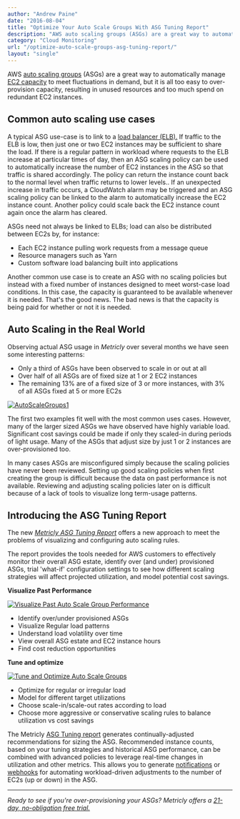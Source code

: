 ```yaml
---
author: "Andrew Paine"
date: "2016-08-04"
title: "Optimize Your Auto Scale Groups With ASG Tuning Report"
description: "AWS auto scaling groups (ASGs) are a great way to automatically manage EC2 capacity to meet fluctuations in demand, but it is all too easy to over-provision capacity."
category: "Cloud Monitoring"
url: "/optimize-auto-scale-groups-asg-tuning-report/"
layout: "single"
---
```



AWS [auto scaling groups](https://docs.metricly.com/integrations/aws-integration/#auto-scaling-groups) (ASGs) are a great way to automatically manage [EC2 capacity](https://docs.metricly.com/integrations/aws-integration/#ec2) to meet fluctuations in demand, but it is all too easy to over-provision capacity, resulting in unused resources and too much spend on redundant EC2 instances.

Common auto scaling use cases
-----------------------------

A typical ASG use-case is to link to a [load balancer (ELB).](https://docs.metricly.com/integrations/aws-integration/#elb) If traffic to the ELB is low, then just one or two EC2 instances may be sufficient to share the load. If there is a regular pattern in workload where  requests to the ELB increase at particular times of day, then an ASG scaling policy can be used to automatically increase the number of EC2 instances in the ASG so that traffic is shared accordingly. The policy can return the instance count back to the normal level when traffic returns to lower levels.. If an unexpected increase in traffic occurs, a CloudWatch alarm may be triggered and an ASG scaling policy can be linked to the alarm to automatically increase the EC2 instance count. Another policy could scale back the EC2 instance count again once the alarm has cleared.

ASGs need not always be linked to ELBs; load can also be distributed between EC2s by, for instance:

-   Each EC2 instance pulling work requests from a message queue
-   Resource managers such as Yarn
-   Custom software load balancing built into applications

Another common use case is to create an ASG with no scaling policies but instead with a fixed number of instances designed to meet worst-case load conditions. In this case, the capacity is guaranteed to be available whenever it is needed.  That's the good news.  The bad news is that the capacity is being paid for whether or not it is needed.

Auto Scaling in the Real World
------------------------------

Observing actual ASG usage in *Metricly* over several months we have seen some interesting patterns:

-   Only a third of ASGs have been observed to scale in or out at all
-   Over half of all ASGs are of fixed size at 1 or 2 EC2 instances
-   The remaining 13% are of a fixed size of 3 or more instances, with 3% of all ASGs fixed at 5 or more EC2s

[![AutoScaleGroups1](https://s3-us-west-2.amazonaws.com/com-netuitive-app-usw2-public/wp-content/uploads/2016/08/AutoScaleGroups1.png)](https://s3-us-west-2.amazonaws.com/com-netuitive-app-usw2-public/wp-content/uploads/2016/08/AutoScaleGroups1.png)

The first two examples fit well with the most common uses cases. However, many of the larger sized ASGs we have observed have highly variable load. Significant cost savings could be made if only they scaled-in during periods of light usage. Many of the ASGs that adjust size by just 1 or 2 instances are over-provisioned too.

In many cases ASGs are misconfigured simply because the scaling policies have never been reviewed. Setting up good scaling policies when first creating the group is difficult because the data on past performance is not available. Reviewing and adjusting scaling policies later on is difficult because of a lack of tools to visualize long term-usage patterns.

Introducing the ASG Tuning Report
---------------------------------

The new [*Metricly ASG Tuning Report*](https://docs.metricly.com/reports/reports-asg-recommendations/) offers a new approach to meet the problems of visualizing and configuring auto scaling rules.

The report provides the tools needed for AWS customers to effectively monitor their overall ASG estate, identify over (and under) provisioned ASGs, trial 'what-if' configuration settings to see how different scaling strategies will affect projected utilization, and model potential cost savings.

**Visualize Past Performance**

[![Visualize Past Auto Scale Group Performance](https://s3-us-west-2.amazonaws.com/com-netuitive-app-usw2-public/wp-content/uploads/2016/08/Visualize-Past-Performance.png)](https://s3-us-west-2.amazonaws.com/com-netuitive-app-usw2-public/wp-content/uploads/2016/08/Visualize-Past-Performance.png)

-   Identify over/under provisioned ASGs
-   Visualize Regular load patterns
-   Understand load volatility over time
-   View overall ASG estate and EC2 instance hours
-   Find cost reduction opportunities

**Tune and optimize**

[![Tune and Optimize Auto Scale Groups](https://s3-us-west-2.amazonaws.com/com-netuitive-app-usw2-public/wp-content/uploads/2016/08/Tune-and-Optimize.png)](https://s3-us-west-2.amazonaws.com/com-netuitive-app-usw2-public/wp-content/uploads/2016/08/Tune-and-Optimize.png)

-   Optimize for regular or irregular load
-   Model for different target utilizations
-   Choose scale-in/scale-out rates according to load
-   Choose more aggressive or conservative scaling rules to balance utilization vs cost savings

The Metricly [ASG Tuning report](https://docs.metricly.com/reports/reports-asg-recommendations/) generates continually-adjusted recommendations for sizing the ASG. Recommended instance counts, based on your tuning strategies and historical ASG performance, can be combined with advanced policies to leverage real-time changes in utilization and other metrics. This allows you to generate [notifications](https://docs.metricly.com/alerts-notifications/notifications/) or [webhooks](https://docs.metricly.com/api/api-webhooks/) for automating workload-driven adjustments to the number of EC2s (up or down) in the ASG.

* * * * *

*Ready to see if you're over-provisioning your ASGs? Metricly offers a [21-day, no-obligation free trial.](/signup)*
